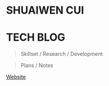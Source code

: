 # SHUAIWEN CUI

# TECH BLOG

> Skillset / Research / Development

> Plans / Notes

[Website](http://www.cuishuaiwen.com)